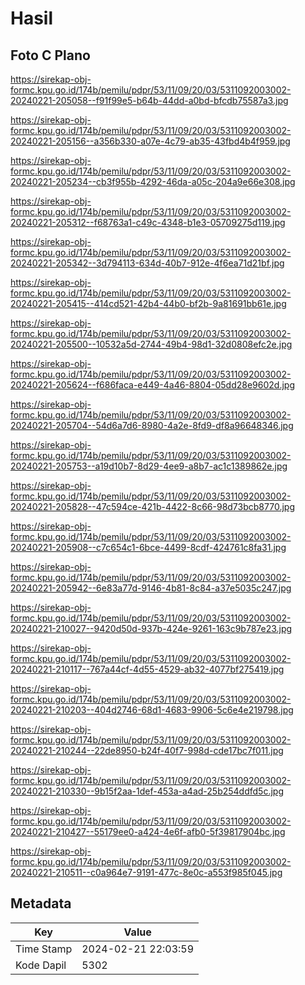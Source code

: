# Hasil

## Foto C Plano

https://sirekap-obj-formc.kpu.go.id/174b/pemilu/pdpr/53/11/09/20/03/5311092003002-20240221-205058--f91f99e5-b64b-44dd-a0bd-bfcdb75587a3.jpg

https://sirekap-obj-formc.kpu.go.id/174b/pemilu/pdpr/53/11/09/20/03/5311092003002-20240221-205156--a356b330-a07e-4c79-ab35-43fbd4b4f959.jpg

https://sirekap-obj-formc.kpu.go.id/174b/pemilu/pdpr/53/11/09/20/03/5311092003002-20240221-205234--cb3f955b-4292-46da-a05c-204a9e66e308.jpg

https://sirekap-obj-formc.kpu.go.id/174b/pemilu/pdpr/53/11/09/20/03/5311092003002-20240221-205312--f68763a1-c49c-4348-b1e3-05709275d119.jpg

https://sirekap-obj-formc.kpu.go.id/174b/pemilu/pdpr/53/11/09/20/03/5311092003002-20240221-205342--3d794113-634d-40b7-912e-4f6ea71d21bf.jpg

https://sirekap-obj-formc.kpu.go.id/174b/pemilu/pdpr/53/11/09/20/03/5311092003002-20240221-205415--414cd521-42b4-44b0-bf2b-9a81691bb61e.jpg

https://sirekap-obj-formc.kpu.go.id/174b/pemilu/pdpr/53/11/09/20/03/5311092003002-20240221-205500--10532a5d-2744-49b4-98d1-32d0808efc2e.jpg

https://sirekap-obj-formc.kpu.go.id/174b/pemilu/pdpr/53/11/09/20/03/5311092003002-20240221-205624--f686faca-e449-4a46-8804-05dd28e9602d.jpg

https://sirekap-obj-formc.kpu.go.id/174b/pemilu/pdpr/53/11/09/20/03/5311092003002-20240221-205704--54d6a7d6-8980-4a2e-8fd9-df8a96648346.jpg

https://sirekap-obj-formc.kpu.go.id/174b/pemilu/pdpr/53/11/09/20/03/5311092003002-20240221-205753--a19d10b7-8d29-4ee9-a8b7-ac1c1389862e.jpg

https://sirekap-obj-formc.kpu.go.id/174b/pemilu/pdpr/53/11/09/20/03/5311092003002-20240221-205828--47c594ce-421b-4422-8c66-98d73bcb8770.jpg

https://sirekap-obj-formc.kpu.go.id/174b/pemilu/pdpr/53/11/09/20/03/5311092003002-20240221-205908--c7c654c1-6bce-4499-8cdf-424761c8fa31.jpg

https://sirekap-obj-formc.kpu.go.id/174b/pemilu/pdpr/53/11/09/20/03/5311092003002-20240221-205942--6e83a77d-9146-4b81-8c84-a37e5035c247.jpg

https://sirekap-obj-formc.kpu.go.id/174b/pemilu/pdpr/53/11/09/20/03/5311092003002-20240221-210027--9420d50d-937b-424e-9261-163c9b787e23.jpg

https://sirekap-obj-formc.kpu.go.id/174b/pemilu/pdpr/53/11/09/20/03/5311092003002-20240221-210117--767a44cf-4d55-4529-ab32-4077bf275419.jpg

https://sirekap-obj-formc.kpu.go.id/174b/pemilu/pdpr/53/11/09/20/03/5311092003002-20240221-210203--404d2746-68d1-4683-9906-5c6e4e219798.jpg

https://sirekap-obj-formc.kpu.go.id/174b/pemilu/pdpr/53/11/09/20/03/5311092003002-20240221-210244--22de8950-b24f-40f7-998d-cde17bc7f011.jpg

https://sirekap-obj-formc.kpu.go.id/174b/pemilu/pdpr/53/11/09/20/03/5311092003002-20240221-210330--9b15f2aa-1def-453a-a4ad-25b254ddfd5c.jpg

https://sirekap-obj-formc.kpu.go.id/174b/pemilu/pdpr/53/11/09/20/03/5311092003002-20240221-210427--55179ee0-a424-4e6f-afb0-5f39817904bc.jpg

https://sirekap-obj-formc.kpu.go.id/174b/pemilu/pdpr/53/11/09/20/03/5311092003002-20240221-210511--c0a964e7-9191-477c-8e0c-a553f985f045.jpg


## Metadata

| Key        | Value               |
| ---------- | ------------------- |
| Time Stamp | 2024-02-21 22:03:59 |
| Kode Dapil | 5302                |



